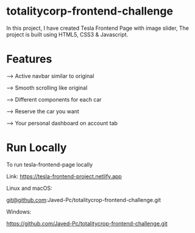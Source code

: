 # totalitycorp-frontend-challenge
In this project, I have created Tesla Frontend Page with image slider, The project is built using HTML5, CSS3 &amp; Javascript.


# Features
--> Active navbar similar to original

--> Smooth scrolling like original

--> Different components for each car

--> Reserve the car you want

--> Your personal dashboard on account tab

# Run Locally
To run tesla-frontend-page locally

Link: https://tesla-frontend-project.netlify.app

Linux and macOS:

git@github.com:Javed-Pc/totalitycrop-frontend-challenge.git

Windows:

https://github.com/Javed-Pc/totalitycrop-frontend-challenge.git

